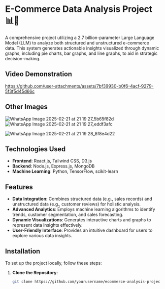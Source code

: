 # E-Commerce Data Analysis Project 📊🛒

A comprehensive project utilizing a 2.7 billion-parameter Large Language Model (LLM) to analyze both structured and unstructured e-commerce data. This system generates actionable insights visualized through dynamic graphs, including pie charts, bar graphs, and line graphs, to aid in strategic decision-making.

## Video Demonstration

https://github.com/user-attachments/assets/7bf39930-b0f6-4acf-9279-5f3f5d45d66c


## Other Images

![WhatsApp Image 2025-02-21 at 21 19 27_5b65f82d](https://github.com/user-attachments/assets/bd23f780-8ed8-4ae6-a7c9-e336cc7b73d7)   ![WhatsApp Image 2025-02-21 at 21 19 27_eddf3afc](https://github.com/user-attachments/assets/4cfb92e0-ede4-4c9b-b3e9-4ed83fc9dc21) 

![WhatsApp Image 2025-02-21 at 21 19 28_8f8e4d22](https://github.com/user-attachments/assets/0d546a21-dd17-4959-9fb6-82825746eab4)


## Technologies Used

- **Frontend**: React.js, Tailwind CSS, D3.js
- **Backend**: Node.js, Express.js, MongoDB
- **Machine Learning**: Python, TensorFlow, scikit-learn

## Features

- **Data Integration**: Combines structured data (e.g., sales records) and unstructured data (e.g., customer reviews) for holistic analysis.
- **Advanced Analytics**: Employs machine learning algorithms to identify trends, customer segmentation, and sales forecasting.
- **Dynamic Visualizations**: Generates interactive charts and graphs to represent data insights effectively.
- **User-Friendly Interface**: Provides an intuitive dashboard for users to explore various data insights.

## Installation

To set up the project locally, follow these steps:

1. **Clone the Repository**:
   ```bash
   git clone https://github.com/yourusername/ecommerce-analysis-project.git
